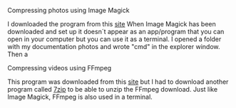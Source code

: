 Compressing photos using Image Magick

I downloaded the program from this [site](https://imagemagick.org/script/download.php#windows)
When Image Magick has been downloaded and set up it doesn´t appear as an app/program that you can open in your computer but you can use it as a terminal. I opened a folder with my documentation photos and wrote "cmd" in the explorer window. Then a 


Compressing videos using FFmpeg

This program was downloaded from this [site](https://www.ffmpeg.org/download.html) but I had to download another program called [7zip](https://www.7-zip.org/) to be able to unzip the FFmpeg download. Just like Image Magick, FFmpeg is also used in a terminal.



